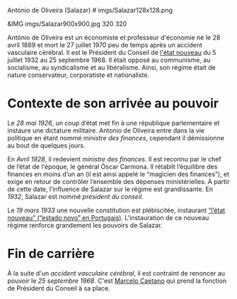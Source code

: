 António de Oliveira (Salazar) # imgs/Salazar128x128.png

&IMG imgs/Salazar900x900.jpg 320 320

António de Oliveira est un économiste et professeur d'économie né le 28 avril 1889 et mort le 27 juillet 1970 peu de temps après un accident vasculaire cérébral. Il est le Président du Conseil de [l'état nouveau](articles/02_Gouvernement_Sal.md) du 5 juillet 1932 au 25 septembre 1968.
Il était opposé au communisme, au socialisme, au syndicalisme et au libéralisme. Ainsi, son régime était de nature conservateur, corporatiste et nationaliste.


# Contexte de son arrivée au pouvoir
Le *28 mai 1926*, un coup d’état met fin à une république parlementaire et instaure une dictature militaire. Antonio de Oliveira entre dans la vie politique en étant nommé *ministre des finances*, cependant il démissionne au bout de quelques jours.

En *Avril 1928*, il redevient *ministre des finances*. Il est reconnu par le chef de l’état de l'époque, le général Óscar Carmona. Il rétablit l’équilibre des finances en moins d’un an (il est ainsi appelé le “magicien des finances”), et exige en retour de contrôler l’ensemble des dépenses ministérielles. À partir de cette date, l’influence de Salazar sur le régime est grandissante.
En *1932*, Salazar est nommé *président du conseil*.

Le *19 mars 1933* une nouvelle constitution est plébiscitée, instaurant [“l’état nouveau” (“estado novo” en Portugais)](articles/02_Gouvernement_Sal.md). L'instauration de ce nouveau régime renforce grandement les pouvoirs de Salazar.

# Fin de carrière

À la suite d'un *accident vasculaire cérébral*, il est contraint de renoncer au pouvoir le *25 septembre 1968*. C'est [Marcelo Caetano](articles/03_Marcelo_Caetano.md) qui prend la fonction de Président du Conseil à sa place.